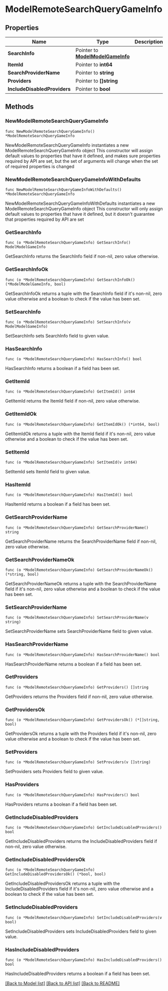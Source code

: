 # ModelRemoteSearchQueryGameInfo

## Properties

Name | Type | Description | Notes
------------ | ------------- | ------------- | -------------
**SearchInfo** | Pointer to [**ModelModelGameInfo**](ModelGameInfo.md) |  | [optional] 
**ItemId** | Pointer to **int64** |  | [optional] 
**SearchProviderName** | Pointer to **string** |  | [optional] 
**Providers** | Pointer to **[]string** |  | [optional] 
**IncludeDisabledProviders** | Pointer to **bool** |  | [optional] 

## Methods

### NewModelRemoteSearchQueryGameInfo

`func NewModelRemoteSearchQueryGameInfo() *ModelRemoteSearchQueryGameInfo`

NewModelRemoteSearchQueryGameInfo instantiates a new ModelRemoteSearchQueryGameInfo object
This constructor will assign default values to properties that have it defined,
and makes sure properties required by API are set, but the set of arguments
will change when the set of required properties is changed

### NewModelRemoteSearchQueryGameInfoWithDefaults

`func NewModelRemoteSearchQueryGameInfoWithDefaults() *ModelRemoteSearchQueryGameInfo`

NewModelRemoteSearchQueryGameInfoWithDefaults instantiates a new ModelRemoteSearchQueryGameInfo object
This constructor will only assign default values to properties that have it defined,
but it doesn't guarantee that properties required by API are set

### GetSearchInfo

`func (o *ModelRemoteSearchQueryGameInfo) GetSearchInfo() ModelModelGameInfo`

GetSearchInfo returns the SearchInfo field if non-nil, zero value otherwise.

### GetSearchInfoOk

`func (o *ModelRemoteSearchQueryGameInfo) GetSearchInfoOk() (*ModelModelGameInfo, bool)`

GetSearchInfoOk returns a tuple with the SearchInfo field if it's non-nil, zero value otherwise
and a boolean to check if the value has been set.

### SetSearchInfo

`func (o *ModelRemoteSearchQueryGameInfo) SetSearchInfo(v ModelModelGameInfo)`

SetSearchInfo sets SearchInfo field to given value.

### HasSearchInfo

`func (o *ModelRemoteSearchQueryGameInfo) HasSearchInfo() bool`

HasSearchInfo returns a boolean if a field has been set.

### GetItemId

`func (o *ModelRemoteSearchQueryGameInfo) GetItemId() int64`

GetItemId returns the ItemId field if non-nil, zero value otherwise.

### GetItemIdOk

`func (o *ModelRemoteSearchQueryGameInfo) GetItemIdOk() (*int64, bool)`

GetItemIdOk returns a tuple with the ItemId field if it's non-nil, zero value otherwise
and a boolean to check if the value has been set.

### SetItemId

`func (o *ModelRemoteSearchQueryGameInfo) SetItemId(v int64)`

SetItemId sets ItemId field to given value.

### HasItemId

`func (o *ModelRemoteSearchQueryGameInfo) HasItemId() bool`

HasItemId returns a boolean if a field has been set.

### GetSearchProviderName

`func (o *ModelRemoteSearchQueryGameInfo) GetSearchProviderName() string`

GetSearchProviderName returns the SearchProviderName field if non-nil, zero value otherwise.

### GetSearchProviderNameOk

`func (o *ModelRemoteSearchQueryGameInfo) GetSearchProviderNameOk() (*string, bool)`

GetSearchProviderNameOk returns a tuple with the SearchProviderName field if it's non-nil, zero value otherwise
and a boolean to check if the value has been set.

### SetSearchProviderName

`func (o *ModelRemoteSearchQueryGameInfo) SetSearchProviderName(v string)`

SetSearchProviderName sets SearchProviderName field to given value.

### HasSearchProviderName

`func (o *ModelRemoteSearchQueryGameInfo) HasSearchProviderName() bool`

HasSearchProviderName returns a boolean if a field has been set.

### GetProviders

`func (o *ModelRemoteSearchQueryGameInfo) GetProviders() []string`

GetProviders returns the Providers field if non-nil, zero value otherwise.

### GetProvidersOk

`func (o *ModelRemoteSearchQueryGameInfo) GetProvidersOk() (*[]string, bool)`

GetProvidersOk returns a tuple with the Providers field if it's non-nil, zero value otherwise
and a boolean to check if the value has been set.

### SetProviders

`func (o *ModelRemoteSearchQueryGameInfo) SetProviders(v []string)`

SetProviders sets Providers field to given value.

### HasProviders

`func (o *ModelRemoteSearchQueryGameInfo) HasProviders() bool`

HasProviders returns a boolean if a field has been set.

### GetIncludeDisabledProviders

`func (o *ModelRemoteSearchQueryGameInfo) GetIncludeDisabledProviders() bool`

GetIncludeDisabledProviders returns the IncludeDisabledProviders field if non-nil, zero value otherwise.

### GetIncludeDisabledProvidersOk

`func (o *ModelRemoteSearchQueryGameInfo) GetIncludeDisabledProvidersOk() (*bool, bool)`

GetIncludeDisabledProvidersOk returns a tuple with the IncludeDisabledProviders field if it's non-nil, zero value otherwise
and a boolean to check if the value has been set.

### SetIncludeDisabledProviders

`func (o *ModelRemoteSearchQueryGameInfo) SetIncludeDisabledProviders(v bool)`

SetIncludeDisabledProviders sets IncludeDisabledProviders field to given value.

### HasIncludeDisabledProviders

`func (o *ModelRemoteSearchQueryGameInfo) HasIncludeDisabledProviders() bool`

HasIncludeDisabledProviders returns a boolean if a field has been set.


[[Back to Model list]](../README.md#documentation-for-models) [[Back to API list]](../README.md#documentation-for-api-endpoints) [[Back to README]](../README.md)


